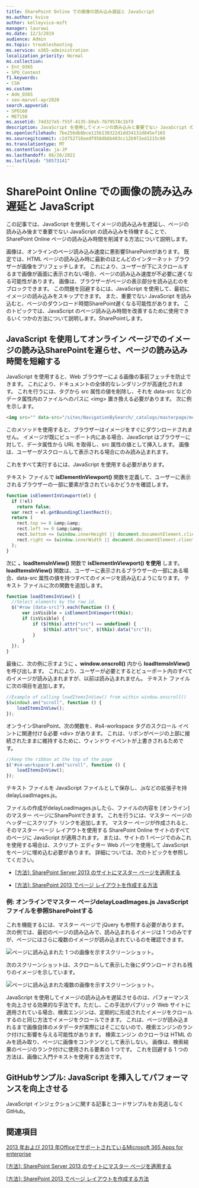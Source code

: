```yaml
---
title: SharePoint Online での画像の読み込み遅延と JavaScript
ms.author: kvice
author: kelleyvice-msft
manager: laurawi
ms.date: 12/3/2019
audience: Admin
ms.topic: troubleshooting
ms.service: o365-administration
localization_priority: Normal
ms.collection:
- Ent_O365
- SPO_Content
f1.keywords:
- CSH
ms.custom:
- Adm_O365
- seo-marvel-apr2020
search.appverid:
- SPO160
- MET150
ms.assetid: 74d327e5-755f-4135-b9a5-7b79578c1bf9
description: JavaScript を使用してイメージの読み込みと重要でない JavaScript の読み込みを遅らせSharePointオンライン ページの読み込み時間を削減する方法について説明します。
ms.openlocfilehash: 7be256db8bce115b130322d1dd34131d845ef165
ms.sourcegitcommit: c2d752718aedf958db6b403cc12b972ed1215c00
ms.translationtype: MT
ms.contentlocale: ja-JP
ms.lasthandoff: 08/26/2021
ms.locfileid: "58573141"
---
```

# <a name="delay-loading-images-and-javascript-in-sharepoint-online"></a>SharePoint Online での画像の読み込み遅延と JavaScript

この記事では、JavaScript を使用してイメージの読み込みを遅延し、ページの読み込み後まで重要でない JavaScript の読み込みを待機することで、SharePoint Online ページの読み込み時間を削減する方法について説明します。
  
画像は、オンラインのページ読み込み速度に悪影響SharePointがあります。 既定では、HTML ページの読み込み時に最新のほとんどのインターネット ブラウザーが画像をプリフェッチします。 これにより、ユーザーが下にスクロールするまで画像が画面に表示されない場合、ページの読み込み速度が不必要に遅くなる可能性があります。 画像は、ブラウザーがページの表示部分を読み込むのをブロックできます。 この問題を回避するには、JavaScript を使用して、最初にイメージの読み込みをスキップできます。 また、重要でない JavaScript を読み込むと、ページのダウンロード時間SharePoint遅くなる可能性があります。 このトピックでは、JavaScript のページ読み込み時間を改善するために使用できるいくつかの方法について説明します。SharePointします。
  
## <a name="improve-page-load-times-by-delaying-image-loading-in-sharepoint-online-pages-by-using-javascript"></a>JavaScript を使用してオンライン ページでのイメージの読み込SharePointを遅らせ、ページの読み込み時間を短縮する

JavaScript を使用すると、Web ブラウザーによる画像の事前フェッチを防止できます。 これにより、ドキュメントの全体的なレンダリングが高速化されます。 これを行うには、タグから src 属性の値を削除し、それを data-src などのデータ属性内のファイルへのパスに \<img\> 置き換える必要があります。 次に例を示します。
  
```html
<img src="" data-src="/sites/NavigationBySearch/_catalogs/masterpage/media/microsoft-white-8.jpg" />
```

このメソッドを使用すると、ブラウザーはイメージをすぐにダウンロードされません。 イメージが既にビューポート内にある場合、JavaScript はブラウザーに対して、データ属性から URL を取得し、src 属性の値として挿入します。 画像は、ユーザーがスクロールして表示される場合にのみ読み込まれます。
  
これをすべて実行するには、JavaScript を使用する必要があります。
  
テキスト ファイルで **isElementInViewport()** 関数を定義して、ユーザーに表示されるブラウザーの一部に要素が含されているかどうかを確認します。
  
```javascript
function isElementInViewport(el) {
  if (!el)
    return false;
  var rect = el.getBoundingClientRect();
  return (
    rect.top >= 0 &amp;&amp;
    rect.left >= 0 &amp;&amp;
    rect.bottom <= (window.innerHeight || document.documentElement.clientHeight) &amp;&amp;
    rect.right <= (window.innerWidth || document.documentElement.clientWidth)
  );
}
```

次に **、loadItemsInView()** 関数で **isElementInViewport() を使用** します。 **loadItemsInView()** 関数は、ユーザーに表示されるブラウザーの一部にある場合、data-src 属性の値を持つすべてのイメージを読み込むようになります。 テキスト ファイルに次の関数を追加します。
  
```javascript
function loadItemsInView() {
  //Select elements by the row id.
  $("#row [data-src]").each(function () {
      var isVisible = isElementInViewport(this);
      if (isVisible) {
          if ($(this).attr("src") == undefined) {
              $(this).attr("src", $(this).data("src"));
          }
      }
  });
}
```

最後に、次の例に示すように **、window.onscroll()** 内から **loadItemsInView()** を呼び出します。 これにより、ユーザーが必要とするとビューポート内のすべてのイメージが読み込まれますが、以前は読み込まれません。 テキスト ファイルに次の項目を追加します。
  
```javascript
//Example of calling loadItemsInView() from within window.onscroll()
$(window).on("scroll", function () {
    loadItemsInView();
});

```

オンラインSharePoint、次の関数を、#s4-workspace タグのスクロール イベントに関連付ける必要 \<div\> があります。 これは、リボンがページの上部に接続されたままに維持するために、ウィンドウ イベントが上書きされるためです。
  
```javascript
//Keep the ribbon at the top of the page
$('#s4-workspace').on("scroll", function () {
    loadItemsInView();
});
```

テキスト ファイルを JavaScript ファイルとして保存し、.jsなどの拡張子を持delayLoadImages.js。
  
ファイルの作成がdelayLoadImages.jsしたら、ファイルの内容を [オンライン] のマスター ページにSharePointできます。 これを行うには、マスター ページのヘッダーにスクリプト リンクを追加します。 マスター ページが作成されると、そのマスター ページ レイアウトを使用する SharePoint Online サイトのすべてのページに JavaScript が適用されます。 または、サイトの 1 ページでのみこれを使用する場合は、スクリプト エディター Web パーツを使用して JavaScript をページに埋め込む必要があります。 詳細については、次のトピックを参照してください。
  
- [[方法]: SharePoint Server 2013 のサイトにマスター ページを適用する](/sharepoint/dev/general-development/how-to-apply-a-master-page-to-a-site-in-sharepoint)

- [[方法]: SharePoint 2013 でページ レイアウトを作成する方法](/sharepoint/dev/general-development/how-to-create-a-page-layout-in-sharepoint)

### <a name="example-referencing-the-javascript-delayloadimagesjs-file-from-a-master-page-in-sharepoint-online"></a>例: オンラインでマスター ページdelayLoadImages.js JavaScript ファイルを参照SharePointする
  
これを機能するには、マスター ページで jQuery も参照する必要があります。 次の例では、最初のページの読み込みで、読み込まれるイメージは 1 つのみですが、ページにはさらに複数のイメージが読み込まれているのを確認できます。
  
![ページに読み込まれた 1 つの画像を示すスクリーンショット。](../media/3d177ddb-67e5-43a7-b327-c9f9566ca937.png)
  
次のスクリーンショットは、スクロールして表示した後にダウンロードされる残りのイメージを示しています。
  
![ページに読み込まれた複数の画像を示すスクリーンショット。](../media/95eb2b14-f6a1-4eac-a5cb-96097e49514c.png)
  
JavaScript を使用してイメージの読み込みを遅延させるのは、パフォーマンスを向上させる効果的な手法です。ただし、この手法がパブリック Web サイトに適用されている場合、検索エンジンは、定期的に形成されたイメージをクロールするのと同じ方法でイメージをクロールできます。 これは、ページが読み込まれるまで画像自体のメタデータが実際にはそこにないので、検索エンジンのランク付けに影響を与える可能性があります。 検索エンジン のクローラは HTML のみを読み取り、ページに画像をコンテンツとして表示しない。 画像は、検索結果のページのランク付けに使用される要素の 1 つです。 これを回避する 1 つの方法は、画像に入門テキストを使用する方法です。
  
## <a name="github-code-sample-injecting-javascript-to-improve-performance"></a>GitHubサンプル: JavaScript を挿入してパフォーマンスを向上させる

JavaScript インジェクションに関する記事とコード[](https://go.microsoft.com/fwlink/p/?LinkId=524759)サンプルをお見逃しなくGitHub。
  
## <a name="see-also"></a>関連項目

[2013 年および 2013 年OfficeでサポートされているMicrosoft 365 Apps for enterprise](https://support.office.com/article/57342811-0dc4-4316-b773-20082ced8a82)
  
[[方法]: SharePoint Server 2013 のサイトにマスター ページを適用する](/sharepoint/dev/general-development/how-to-apply-a-master-page-to-a-site-in-sharepoint)
  
[[方法]: SharePoint 2013 でページ レイアウトを作成する方法](/sharepoint/dev/general-development/how-to-create-a-page-layout-in-sharepoint)